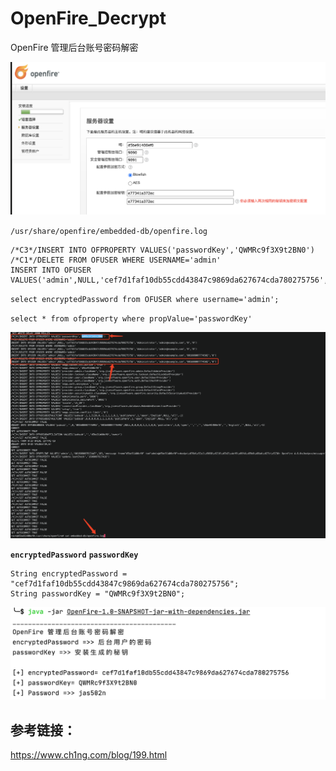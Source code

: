 # OpenFire_Decrypt
OpenFire 管理后台账号密码解密

![](./images/install.png)

`/usr/share/openfire/embedded-db/openfire.log`

```
/*C3*/INSERT INTO OFPROPERTY VALUES('passwordKey','QWMRc9f3X9t2BN0')
/*C1*/DELETE FROM OFUSER WHERE USERNAME='admin'
INSERT INTO OFUSER VALUES('admin',NULL,'cef7d1faf10db55cdd43847c9869da627674cda780275756','Administrator','admin@example.com','0','0')
```

`select encryptedPassword from OFUSER where username='admin';`

`select * from ofproperty where propValue='passwordKey' `

![](./images/password.png)


**`encryptedPassword`**  **`passwordKey`**
```
String encryptedPassword = "cef7d1faf10db55cdd43847c9869da627674cda780275756";
String passwordKey = "QWMRc9f3X9t2BN0";
```

![](./images/decrypt.png)

## 参考链接：

https://www.ch1ng.com/blog/199.html
